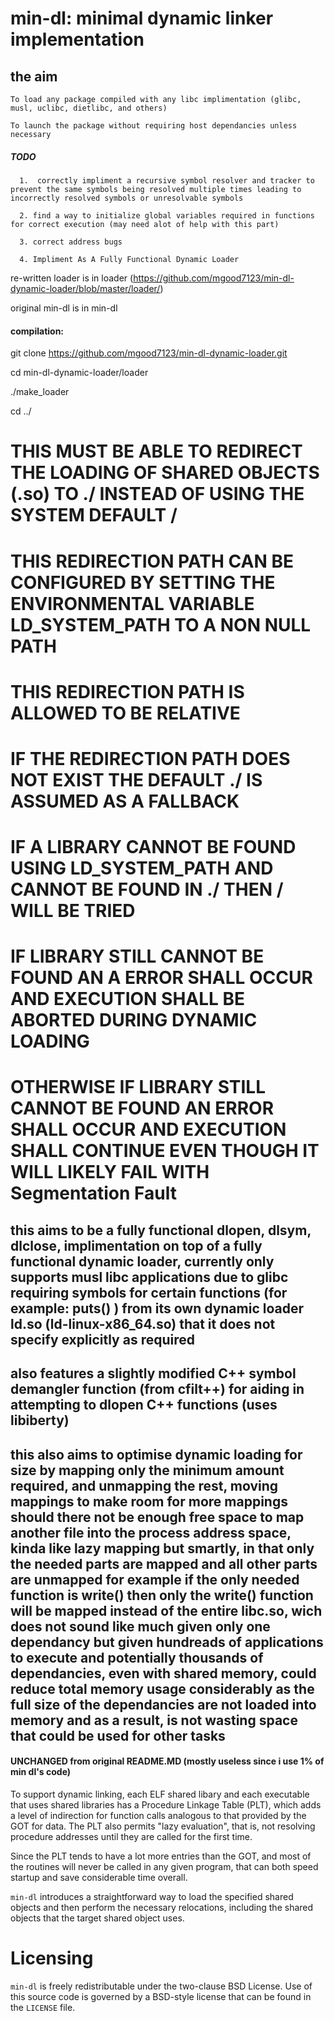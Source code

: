 # min-dl: minimal dynamic linker implementation

## the aim
    
    To load any package compiled with any libc implimentation (glibc, musl, uclibc, dietlibc, and others)

    To launch the package without requiring host dependancies unless necessary

##### TODO
      1.  correctly impliment a recursive symbol resolver and tracker to prevent the same symbols being resolved multiple times leading to incorrectly resolved symbols or unresolvable symbols
      
      2. find a way to initialize global variables required in functions for correct execution (may need alot of help with this part)
      
      3. correct address bugs

      4. Impliment As A Fully Functional Dynamic Loader
 

re-written loader is in loader (https://github.com/mgood7123/min-dl-dynamic-loader/blob/master/loader/)

original min-dl is in min-dl

#### compilation:

git clone https://github.com/mgood7123/min-dl-dynamic-loader.git

cd min-dl-dynamic-loader/loader

./make_loader

cd ../



# THIS MUST BE ABLE TO REDIRECT THE LOADING OF SHARED OBJECTS (.so) TO ./ INSTEAD OF USING THE SYSTEM DEFAULT /
# THIS REDIRECTION PATH CAN BE CONFIGURED BY SETTING THE ENVIRONMENTAL VARIABLE LD_SYSTEM_PATH TO A NON NULL PATH
# THIS REDIRECTION PATH IS ALLOWED TO BE RELATIVE
# IF THE REDIRECTION PATH DOES NOT EXIST THE DEFAULT ./ IS ASSUMED AS A FALLBACK
# IF A LIBRARY CANNOT BE FOUND USING LD_SYSTEM_PATH AND CANNOT BE FOUND IN ./ THEN /  WILL BE TRIED
# IF LIBRARY STILL CANNOT BE FOUND AN A ERROR SHALL OCCUR AND EXECUTION SHALL BE ABORTED DURING DYNAMIC LOADING
# OTHERWISE IF LIBRARY STILL CANNOT BE FOUND AN ERROR SHALL OCCUR AND EXECUTION SHALL CONTINUE EVEN THOUGH IT WILL LIKELY FAIL WITH Segmentation Fault


## this aims to be a fully functional dlopen, dlsym, dlclose, implimentation on top of a fully functional dynamic loader, currently only supports musl libc applications due to glibc requiring symbols for certain functions (for example: puts() ) from its own dynamic loader ld.so (ld-linux-x86_64.so) that it does not specify explicitly as required

## also features a slightly modified C++ symbol demangler function (from cfilt++) for aiding in attempting to dlopen C++ functions (uses libiberty)

## this also aims to optimise dynamic loading for size by mapping only the minimum amount required, and unmapping the rest, moving mappings to make room for more mappings should there not be enough free space to map another file into the process address space, kinda like lazy mapping but smartly, in that only the needed parts are mapped and all other parts are unmapped for example if the only needed function is write() then only the write() function will be mapped instead of the entire libc.so, wich does not sound like much given only one dependancy but given hundreads of applications to execute and potentially thousands of dependancies, even with shared memory, could reduce total memory usage considerably as the full size of the dependancies are not loaded into memory and as a result, is not wasting space that could be used for other tasks


#### UNCHANGED from original README.MD (mostly useless since i use 1% of min dl's code)
To support dynamic linking, each ELF shared libary and each executable that
uses shared libraries has a Procedure Linkage Table (PLT), which adds a level
of indirection for function calls analogous to that provided by the GOT for
data. The PLT also permits "lazy evaluation", that is, not resolving
procedure addresses until they are called for the first time.

Since the PLT tends to have a lot more entries than the GOT, and most of the
routines will never be called in any given program, that can both speed
startup and save considerable time overall.

`min-dl` introduces a straightforward way to load the specified shared
objects and then perform the necessary relocations, including the shared
objects that the target shared object uses.

# Licensing
`min-dl` is freely redistributable under the two-clause BSD License.
Use of this source code is governed by a BSD-style license that can be found
in the `LICENSE` file.
